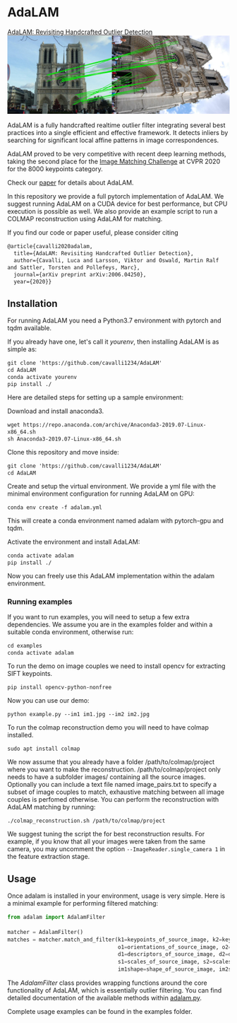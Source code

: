 # AdaLAM

[AdaLAM: Revisiting Handcrafted Outlier Detection](https://arxiv.org/abs/2006.04250)
<img src="media/teaser.jpg" width="1000"/>

AdaLAM is a fully handcrafted realtime outlier filter integrating several best practices into a single efficient and effective framework. It detects inliers by searching for significant local affine patterns in image correspondences.

AdaLAM proved to be very competitive with recent deep learning methods, taking the second place for the [Image Matching Challenge](https://vision.uvic.ca/image-matching-challenge/) at CVPR 2020 for the 8000 keypoints category.

Check our [paper](https://arxiv.org/abs/2006.04250) for details about AdaLAM.


In this repository we provide a full pytorch implementation of AdaLAM. We suggest running AdaLAM on a CUDA device for best performance, but CPU execution is possible as well.
We also provide an example script to run a COLMAP reconstruction using AdaLAM for matching.

If you find our code or paper useful, please consider citing
```
@article{cavalli2020adalam,
  title={AdaLAM: Revisiting Handcrafted Outlier Detection},
  author={Cavalli, Luca and Larsson, Viktor and Oswald, Martin Ralf and Sattler, Torsten and Pollefeys, Marc},
  journal={arXiv preprint arXiv:2006.04250},
  year={2020}}
```

## Installation

For running AdaLAM you need a Python3.7 environment with pytorch and tqdm available.

If you already have one, let's call it _yourenv_, then installing AdaLAM is as simple as:
```
git clone 'https://github.com/cavalli1234/AdaLAM'
cd AdaLAM
conda activate yourenv
pip install ./
```

Here are detailed steps for setting up a sample environment:

Download and install anaconda3.
```
wget https://repo.anaconda.com/archive/Anaconda3-2019.07-Linux-x86_64.sh
sh Anaconda3-2019.07-Linux-x86_64.sh
```

Clone this repository and move inside:
```
git clone 'https://github.com/cavalli1234/AdaLAM'
cd AdaLAM
```

Create and setup the virtual environment. We provide a yml file with the minimal environment configuration for running AdaLAM on GPU:
```
conda env create -f adalam.yml
```
This will create a conda environment named adalam with pytorch-gpu and tqdm.

Activate the environment and install AdaLAM:
```
conda activate adalam
pip install ./
```
Now you can freely use this AdaLAM implementation within the adalam environment.

### Running examples
If you want to run examples, you will need to setup a few extra dependencies.
We assume you are in the examples folder and within a suitable conda environment, otherwise run:
```
cd examples
conda activate adalam
```

To run the demo on image couples we need to install opencv for extracting SIFT keypoints.
```
pip install opencv-python-nonfree
```
Now you can use our demo:
```
python example.py --im1 im1.jpg --im2 im2.jpg
```

To run the colmap reconstruction demo you will need to have colmap installed.
```
sudo apt install colmap
```

We now assume that you already have a folder /path/to/colmap/project where you want to make the reconstruction. /path/to/colmap/project only needs to have a subfolder images/ containing all the source images. Optionally you can include a text file named image\_pairs.txt to specify a subset of image couples to match, exhaustive matching between all image couples is perfomed otherwise.
You can perform the reconstruction with AdaLAM matching by running:
```
./colmap_reconstruction.sh /path/to/colmap/project
```
We suggest tuning the script the for best reconstruction results. For example, if you know that all your images were taken from the same camera, you may uncomment the option ``--ImageReader.single_camera 1`` in the feature extraction stage.

## Usage

Once adalam is installed in your environment, usage is very simple. Here is a minimal example for performing filtered matching:

```python
from adalam import AdalamFilter

matcher = AdalamFilter()
matches = matcher.match_and_filter(k1=keypoints_of_source_image, k2=keypoints_of_destination_image,
                                   o1=orientations_of_source_image, o2=orientations_of_destination_image,
                                   d1=descriptors_of_source_image, d2=descriptors_of_destination_image,
                                   s1=scales_of_source_image, s2=scales_of_destination_image,
                                   im1shape=shape_of_source_image, im2shape=shape_of_destination_image).cpu().numpy()
```

The _AdalamFilter_ class provides wrapping functions around the core functionality of AdaLAM, which is essentially outlier filtering. You can find detailed documentation of the available methods within [adalam.py](https://github.com/cavalli1234/AdaLAM/blob/master/adalam/adalam.py).

Complete usage examples can be found in the examples folder.


